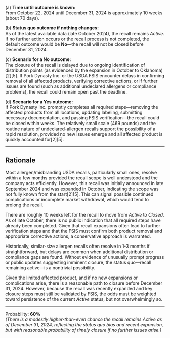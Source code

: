 (a) **Time until outcome is known:**  
From October 22, 2024 until December 31, 2024 is approximately 10 weeks (about 70 days).

(b) **Status quo outcome if nothing changes:**  
As of the latest available data (late October 2024), the recall remains *Active*. If no further action occurs or the recall process is not completed, the default outcome would be **No**—the recall will not be closed before December 31, 2024.

(c) **Scenario for a No outcome:**  
The closure of the recall is delayed due to ongoing identification of distribution points (as evidenced by the expansion in October to Oklahoma)[2][5]. If Pork Dynasty Inc. or the USDA FSIS encounter delays in confirming removal of all affected products, verifying corrective actions, or if further issues are found (such as additional undeclared allergens or compliance problems), the recall could remain open past the deadline.

(d) **Scenario for a Yes outcome:**  
If Pork Dynasty Inc. promptly completes all required steps—removing the affected products from all locations, updating labeling, submitting necessary documentation, and passing FSIS verification—the recall could be closed within weeks. The relatively small scale (469 pounds) and the routine nature of undeclared-allergen recalls support the possibility of a rapid resolution, provided no new issues emerge and all affected product is quickly accounted for[2][5].

---

## Rationale

Most allergen/misbranding USDA recalls, particularly small ones, resolve within a few months provided the recall scope is well understood and the company acts efficiently. However, this recall was initially announced in late September 2024 and was expanded in October, indicating the scope was not fully known from the start[2][5]. This can signal possible continued complications or incomplete market withdrawal, which would tend to prolong the recall.

There are roughly 10 weeks left for the recall to move from *Active* to *Closed*. As of late October, there is no public indication that all required steps have already been completed. Given that recall expansions often lead to further verification steps and that the FSIS must confirm both product removal and appropriate corrective actions, a conservative approach is warranted.

Historically, similar-size allergen recalls often resolve in 1-3 months if straightforward, but delays are common when additional distribution or compliance gaps are found. Without evidence of unusually prompt progress or public updates suggesting imminent closure, the status quo—recall remaining active—is a nontrivial possibility.

Given the limited affected product, and if no new expansions or complications arise, there is a reasonable path to closure before December 31, 2024. However, because the recall was recently expanded and key closure steps must still be validated by FSIS, the odds must be weighted toward persistence of the current *Active* status, but not overwhelmingly so.

---

Probability: **60%**  
*(There is a modestly higher-than-even chance the recall remains *Active* as of December 31, 2024, reflecting the status quo bias and recent expansion, but with reasonable probability of timely closure if no further issues arise.)*